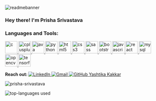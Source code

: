 

<!--
**prisha-srivastava/prisha-srivastava** is a ✨ _special_ ✨ repository because its `README.md` (this file) appears on your GitHub profile.

Here are some ideas to get you started:

- 🔭 I’m currently working on ...
- 🌱 I’m currently learning ...
- 👯 I’m looking to collaborate on ...
- 🤔 I’m looking for help with ...
- 💬 Ask me about ...
- 📫 How to reach me: ...
- 😄 Pronouns: ...
- ⚡ Fun fact: ...
-->
![readmebanner](https://user-images.githubusercontent.com/63402702/103355279-e0806d80-4ad3-11eb-9486-13bdb2b8a91a.png)
<h3><b> Hey there! I'm Prisha Srivastava </h3></b>


<h3 align="left">Languages and Tools:</h3>
<p align="left"> 
 <a href="https://www.cprogramming.com/" target="_blank"> <img src="https://devicons.github.io/devicon/devicon.git/icons/c/c-original.svg" alt="c" width="40" height="40"/> </a>
 <a href="https://www.w3schools.com/cpp/" target="_blank"> <img src="https://devicons.github.io/devicon/devicon.git/icons/cplusplus/cplusplus-original.svg" alt="cplusplus" width="40" height="40"/> </a>
 <a href="https://www.java.com" target="_blank"> <img src="https://devicons.github.io/devicon/devicon.git/icons/java/java-original-wordmark.svg" alt="java" width="40" height="40"/> </a>
 <a href="https://www.python.org" target="_blank"> <img src="https://devicons.github.io/devicon/devicon.git/icons/python/python-original.svg" alt="python" width="40" height="40"/> </a>
 <a href="https://www.w3.org/html/" target="_blank"> <img src="https://devicons.github.io/devicon/devicon.git/icons/html5/html5-original-wordmark.svg" alt="html5" width="40" height="40"/> </a>
 <a href="https://www.w3schools.com/css/" target="_blank"> <img src="https://devicons.github.io/devicon/devicon.git/icons/css3/css3-original-wordmark.svg" alt="css3" width="40" height="40"/> </a>
 <a href="https://sass-lang.com" target="_blank"> <img src="https://devicons.github.io/devicon/devicon.git/icons/sass/sass-original.svg" alt="sass" width="40" height="40"/> </a>
 <a href="https://getbootstrap.com" target="_blank"> <img src="https://devicons.github.io/devicon/devicon.git/icons/bootstrap/bootstrap-plain.svg" alt="bootstrap" width="40" height="40"/> </a>
 <a href="https://developer.mozilla.org/en-US/docs/Web/JavaScript" target="_blank"> <img src="https://devicons.github.io/devicon/devicon.git/icons/javascript/javascript-original.svg" alt="javascript" width="40" height="40"/> </a>
 <a href="https://reactjs.org/" target="_blank"> <img src="https://devicons.github.io/devicon/devicon.git/icons/react/react-original-wordmark.svg" alt="react" width="40" height="40"/> </a>
 <a href="https://www.mysql.com/" target="_blank"> <img src="https://devicons.github.io/devicon/devicon.git/icons/mysql/mysql-original-wordmark.svg" alt="mysql" width="40" height="40"/> </a>
 <a href="https://opencv.org/" target="_blank"> <img src="https://www.vectorlogo.zone/logos/opencv/opencv-icon.svg" alt="opencv" width="40" height="40"/> </a>    
 <a href="https://www.tensorflow.org" target="_blank"> <img src="https://www.vectorlogo.zone/logos/tensorflow/tensorflow-icon.svg" alt="tensorflow" width="40" height="40"/> </a> </p>
<p> <b> Reach out: </b> 
    <a href="https://www.linkedin.com/in/prisha-srivastava/">
        <img src="https://img.shields.io/badge/LinkedIn--_.svg?style=social&logo=linkedin" alt="LinkedIn">
  </a>
    <a href="mailto:prishas.2501@gmail.com">
        <img src="https://img.shields.io/badge/gmail--_.svg?style=social&logo=gmail" alt="Gmail">
    </a>
    <a href="https://github.com/prisha-srivastava">
      <img src="https://img.shields.io/github/followers/prisha-srivastava.svg?label=GitHub&style=social" alt="GitHub Yashtika Kakkar">
    </a>  </p>


<p><img align="center" src="https://github-readme-stats.vercel.app/api?username=prisha-srivastava&show_icons=true&locale=en&theme=radical&hide=issues,stars&count_private=true" alt="prisha-srivastava" /></p>

<p><img align="center" src="https://github-readme-stats.vercel.app/api/top-langs/?username=prisha-srivastava&layout=compact&theme=dark" alt="top-languages used"/></p>
